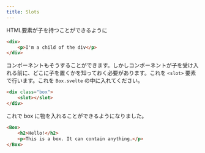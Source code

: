 ```yaml
---
title: Slots
---
```


HTML要素が子を持つことができるように

```html
<div>
	<p>I'm a child of the div</p>
</div>
```

コンポーネントもそうすることができます。しかしコンポーネントが子を受け入れる前に、どこに子を置くかを知っておく必要があります。これを `<slot>` 要素で行います。これを `Box.svelte` の中に入れてください。

```html
<div class="box">
	<slot></slot>
</div>
```

これで box に物を入れることができるようになりました。

```html
<Box>
	<h2>Hello!</h2>
	<p>This is a box. It can contain anything.</p>
</Box>
```